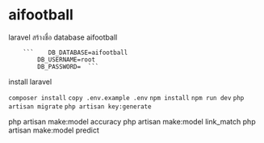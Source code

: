 # aifootball
 laravel
สร้างชื่อ database aifootball

        ```    DB_DATABASE=aifootball
            DB_USERNAME=root
            DB_PASSWORD=  ```
 install laravel

 ```composer install```
```copy .env.example .env```
```npm install```
```npm run dev```
```php artisan migrate```
```php artisan key:generate```

php artisan make:model accuracy
php artisan make:model link_match
php artisan make:model predict
